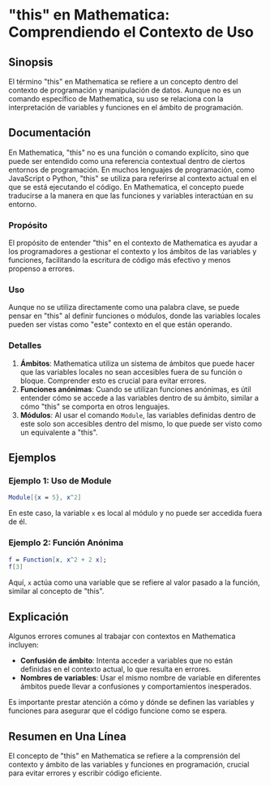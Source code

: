 <!--
Meta Description: # "this" en Mathematica: Comprendiendo el Contexto de Uso ## Sinopsis El término "this" en Mathematica se refiere a un concepto dentro del contexto de...
Meta Keywords: mathematica, variables, que, contexto, funciones
-->

# "this" en Mathematica: Comprendiendo el Contexto de Uso

## Sinopsis
El término "this" en Mathematica se refiere a un concepto dentro del contexto de programación y manipulación de datos. Aunque no es un comando específico de Mathematica, su uso se relaciona con la interpretación de variables y funciones en el ámbito de programación.

## Documentación
En Mathematica, "this" no es una función o comando explícito, sino que puede ser entendido como una referencia contextual dentro de ciertos entornos de programación. En muchos lenguajes de programación, como JavaScript o Python, "this" se utiliza para referirse al contexto actual en el que se está ejecutando el código. En Mathematica, el concepto puede traducirse a la manera en que las funciones y variables interactúan en su entorno.

### Propósito
El propósito de entender "this" en el contexto de Mathematica es ayudar a los programadores a gestionar el contexto y los ámbitos de las variables y funciones, facilitando la escritura de código más efectivo y menos propenso a errores.

### Uso
Aunque no se utiliza directamente como una palabra clave, se puede pensar en "this" al definir funciones o módulos, donde las variables locales pueden ser vistas como "este" contexto en el que están operando.

### Detalles
1. **Ámbitos**: Mathematica utiliza un sistema de ámbitos que puede hacer que las variables locales no sean accesibles fuera de su función o bloque. Comprender esto es crucial para evitar errores.
2. **Funciones anónimas**: Cuando se utilizan funciones anónimas, es útil entender cómo se accede a las variables dentro de su ámbito, similar a cómo "this" se comporta en otros lenguajes.
3. **Módulos**: Al usar el comando `Module`, las variables definidas dentro de este solo son accesibles dentro del mismo, lo que puede ser visto como un equivalente a "this".

## Ejemplos
### Ejemplo 1: Uso de Module
```mathematica
Module[{x = 5}, x^2]
```
En este caso, la variable `x` es local al módulo y no puede ser accedida fuera de él.

### Ejemplo 2: Función Anónima
```mathematica
f = Function[x, x^2 + 2 x];
f[3]
```
Aquí, `x` actúa como una variable que se refiere al valor pasado a la función, similar al concepto de "this".

## Explicación
Algunos errores comunes al trabajar con contextos en Mathematica incluyen:
- **Confusión de ámbito**: Intenta acceder a variables que no están definidas en el contexto actual, lo que resulta en errores.
- **Nombres de variables**: Usar el mismo nombre de variable en diferentes ámbitos puede llevar a confusiones y comportamientos inesperados.

Es importante prestar atención a cómo y dónde se definen las variables y funciones para asegurar que el código funcione como se espera.

## Resumen en Una Línea
El concepto de "this" en Mathematica se refiere a la comprensión del contexto y ámbito de las variables y funciones en programación, crucial para evitar errores y escribir código eficiente.